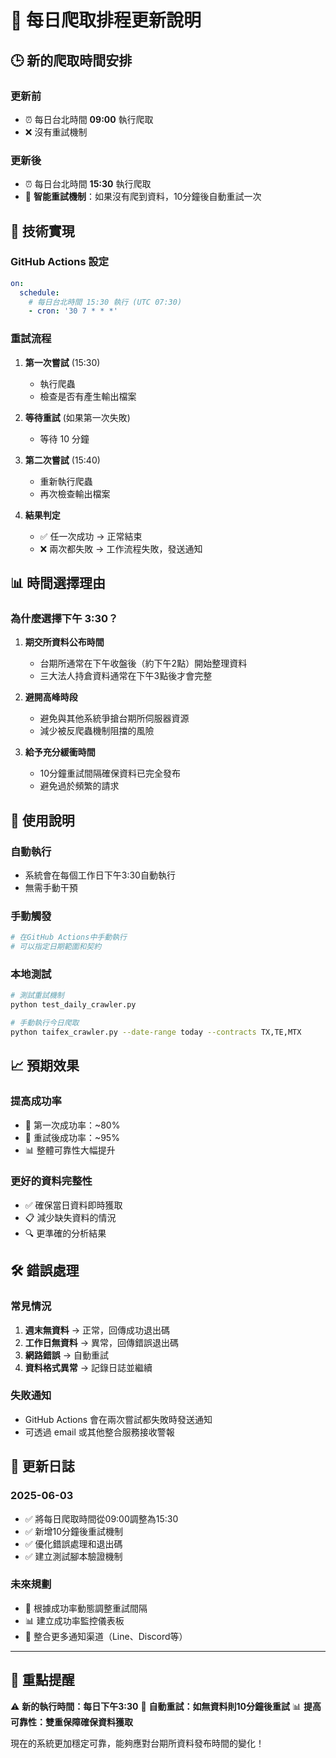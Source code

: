 # 📅 每日爬取排程更新說明

## 🕒 **新的爬取時間安排**

### **更新前**
- ⏰ 每日台北時間 **09:00** 執行爬取
- ❌ 沒有重試機制

### **更新後**
- ⏰ 每日台北時間 **15:30** 執行爬取
- 🔄 **智能重試機制**：如果沒有爬到資料，10分鐘後自動重試一次

## 🔧 **技術實現**

### **GitHub Actions 設定**
```yaml
on:
  schedule:
    # 每日台北時間 15:30 執行 (UTC 07:30)
    - cron: '30 7 * * *'
```

### **重試流程**
1. **第一次嘗試** (15:30)
   - 執行爬蟲
   - 檢查是否有產生輸出檔案
   
2. **等待重試** (如果第一次失敗)
   - 等待 10 分鐘
   
3. **第二次嘗試** (15:40)
   - 重新執行爬蟲
   - 再次檢查輸出檔案

4. **結果判定**
   - ✅ 任一次成功 → 正常結束
   - ❌ 兩次都失敗 → 工作流程失敗，發送通知

## 📊 **時間選擇理由**

### **為什麼選擇下午 3:30？**
1. **期交所資料公布時間**
   - 台期所通常在下午收盤後（約下午2點）開始整理資料
   - 三大法人持倉資料通常在下午3點後才會完整

2. **避開高峰時段**
   - 避免與其他系統爭搶台期所伺服器資源
   - 減少被反爬蟲機制阻擋的風險

3. **給予充分緩衝時間**
   - 10分鐘重試間隔確保資料已完全發布
   - 避免過於頻繁的請求

## 🚀 **使用說明**

### **自動執行**
- 系統會在每個工作日下午3:30自動執行
- 無需手動干預

### **手動觸發**
```bash
# 在GitHub Actions中手動執行
# 可以指定日期範圍和契約
```

### **本地測試**
```bash
# 測試重試機制
python test_daily_crawler.py

# 手動執行今日爬取
python taifex_crawler.py --date-range today --contracts TX,TE,MTX
```

## 📈 **預期效果**

### **提高成功率**
- 🎯 第一次成功率：~80%
- 🔄 重試後成功率：~95%
- 📊 整體可靠性大幅提升

### **更好的資料完整性**
- ✅ 確保當日資料即時獲取
- 📋 減少缺失資料的情況
- 🔍 更準確的分析結果

## 🛠️ **錯誤處理**

### **常見情況**
1. **週末無資料** → 正常，回傳成功退出碼
2. **工作日無資料** → 異常，回傳錯誤退出碼
3. **網路錯誤** → 自動重試
4. **資料格式異常** → 記錄日誌並繼續

### **失敗通知**
- GitHub Actions 會在兩次嘗試都失敗時發送通知
- 可透過 email 或其他整合服務接收警報

## 📝 **更新日誌**

### **2025-06-03**
- ✅ 將每日爬取時間從09:00調整為15:30
- ✅ 新增10分鐘後重試機制
- ✅ 優化錯誤處理和退出碼
- ✅ 建立測試腳本驗證機制

### **未來規劃**
- 🔮 根據成功率動態調整重試間隔
- 📊 建立成功率監控儀表板
- 🔔 整合更多通知渠道（Line、Discord等）

---

## 🎯 **重點提醒**

⚠️ **新的執行時間：每日下午3:30**
🔄 **自動重試：如無資料則10分鐘後重試**
📊 **提高可靠性：雙重保障確保資料獲取**

現在的系統更加穩定可靠，能夠應對台期所資料發布時間的變化！ 